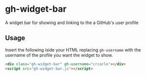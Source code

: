 # gh-widget-bar
A widget bar for showing and linking to the a GitHub's user profile

## Usage
Insert the following iside your HTML replacing `gh-username` with the username of the profile you want the widget to show.
```html
<div class="gh-widget-bar" gh-username="crcarlo"></div>
<script src="gh-widget-bar.js"></script>
```
